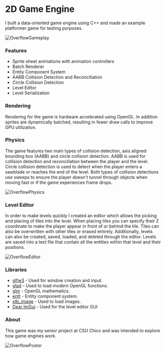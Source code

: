 # 2D Game Engine
I built a data-oriented game engine using C++ and made an example platformer game for testing purposes.

![OverflowGameplay](https://user-images.githubusercontent.com/52022661/211657669-d7cda915-9ac5-409e-90dd-4fce8ed49573.gif)

### Features
* Sprite sheet animations with animation controllers
* Batch Renderer
* Entity Component System
* AABB Collision Detection and Reconciliation
* Circle Collision Detection
* Level Editor
* Level Serialization

### Rendering
Rendering for the game is hardware accelerated using OpenGL. In addition sprites are dynamically batched, resulting in fewer draw calls to improve GPU utilization.

### Physics
The game features two main types of collision detection, axis aligned bounding box (AABB) and circle collision detection. AABB is used for collision detection and reconciliation between the player and the level. Circle collision detection is used to detect when the player enters a sawblade or reaches the end of the level. Both types of collision detections use sweeps to ensure the player doesn't tunnel through objects when moving fast or if the game experiences frame drops.

![OverflowPhysics](https://user-images.githubusercontent.com/52022661/211658031-075b87a5-7ff2-4e34-9f0b-3703778f8723.gif)

### Level Editor
In order to make levels quickly I created an editor which allows the picking and placing of tiles into the level. When placing tiles you can specify their Z coordinate to make the player appear in front of or behind the tile. Tiles can also be overwritten with other tiles or erased entirely. Additionally, levels can also be created, saved, loaded, and deleted through the editor. Levels are saved into a text file that contain all the entities within that level and their positions.  

![OverflowEditor](https://user-images.githubusercontent.com/52022661/211658082-843de8c9-e6ae-4552-8c31-6a43d0748650.gif)

### Libraries
* [glfw3](https://github.com/glfw/glfw) - Used for window creation and input.
* [glad](https://github.com/Dav1dde/glad) - Used to load modern OpenGL functions.
* [glm](https://github.com/g-truc/glm) - OpenGL mathematics.
* [entt](https://github.com/skypjack/entt) - Entity component system.
* [stb_image](https://github.com/nothings/stb/blob/master/stb_image.h) - Used to load images.
* [Dear ImGui](https://github.com/ocornut/imgui) - Used for the level editor GUI

### About
This game was my senior project at CSU Chico and was intended to explore how game engines work.

![OverflowPoster](https://user-images.githubusercontent.com/52022661/211072131-e2b6691c-75e7-4e9d-adf2-45580cd26380.png)
